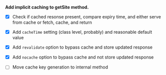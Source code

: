 **Add implicit caching to getSite method.**

- [X] Check if cached resonse present, compare expiry time, and either serve from cache or fetch, cache, and return
- [X] Add `cacheTime` setting (class level, probably) and reasonable default value
- [X] Add `revalidate` option to bypass cache and store updated response
- [X] Add `nocache` option to bypass cache and not store updated response
- [ ] Move cache key generation to internal method


